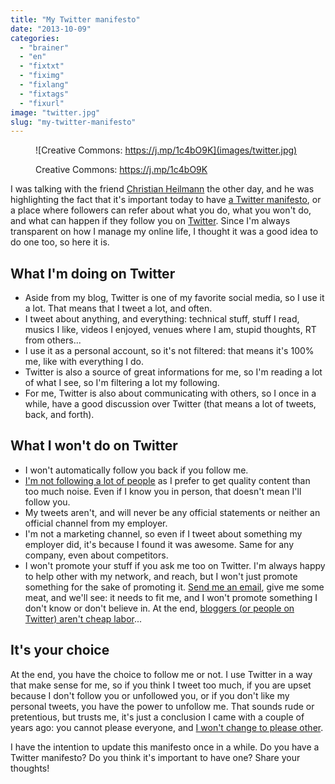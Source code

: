 ```yaml
---
title: "My Twitter manifesto"
date: "2013-10-09"
categories: 
  - "brainer"
  - "en"
  - "fixtxt"
  - "fiximg"
  - "fixlang"
  - "fixtags"
  - "fixurl"
image: "twitter.jpg"
slug: "my-twitter-manifesto"
---
```


<figure>

![Creative Commons: https://j.mp/1c4bO9K](images/twitter.jpg)

<figcaption>

Creative Commons: https://j.mp/1c4bO9K

</figcaption>

</figure>

I was talking with the friend [Christian Heilmann](https://christianheilmann.com) the other day, and he was highlighting the fact that it's important today to have [a Twitter manifesto](https://christianheilmann.com/2013/02/11/hello-it-is-me-on-twitter/), or a place where followers can refer about what you do, what you won't do, and what can happen if they follow you on [Twitter](https://twitter.com/fharper). Since I'm always transparent on how I manage my online life, I thought it was a good idea to do one too, so here it is.

## What I'm doing on Twitter

- Aside from my blog, Twitter is one of my favorite social media, so I use it a lot. That means that I tweet a lot, and often.
- I tweet about anything, and everything: technical stuff, stuff I read, musics I like, videos I enjoyed, venues where I am, stupid thoughts, RT from others...
- I use it as a personal account, so it's not filtered: that means it's 100% me, like with everything I do.
- Twitter is also a source of great informations for me, so I'm reading a lot of what I see, so I'm filtering a lot my following.
- For me, Twitter is also about communicating with others, so I once in a while, have a good discussion over Twitter (that means a lot of tweets, back, and forth).

## What I won't do on Twitter

- I won't automatically follow you back if you follow me.
- [I'm not following a lot of people](https://fred.dev/how-im-managing-my-social-media-connections/ "How I’m managing my social media connections") as I prefer to get quality content than too much noise. Even if I know you in person, that doesn't mean I'll follow you.
- My tweets aren't, and will never be any official statements or neither an official channel from my employer.
- I'm not a marketing channel, so even if I tweet about something my employer did, it's because I found it was awesome. Same for any company, even about competitors.
- I won't promote your stuff if you ask me too on Twitter. I'm always happy to help other with my network, and reach, but I won't just promote something for the sake of promoting it. [Send me an email](mailto:fharper@oocz.net "Fred’s tees #23 – Melting Rubik’s Cube"), give me some meat, and we'll see: it needs to fit me, and I won't promote something I don't know or don't believe in. At the end, [bloggers (or people on Twitter) aren't cheap labor](https://fred.dev/i-am-a-blogger-not-cheap-labor/ "I am a blogger, not cheap labor")...

## It's your choice

At the end, you have the choice to follow me or not. I use Twitter in a way that make sense for me, so if you think I tweet too much, if you are upset because I don't follow you or unfollowed you, or if you don't like my personal tweets, you have the power to unfollow me. That sounds rude or pretentious, but trusts me, it's just a conclusion I came with a couple of years ago: you cannot please everyone, and [I won't change to please other](http://fred.dev/my-life-manifesto-v2/ "My life manifesto v2").

I have the intention to update this manifesto once in a while. Do you have a Twitter manifesto? Do you think it's important to have one? Share your thoughts!
